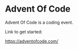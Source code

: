 # Advent Of Code

Advent Of Code is a coding event.


Link to get started:

https://adventofcode.com/
